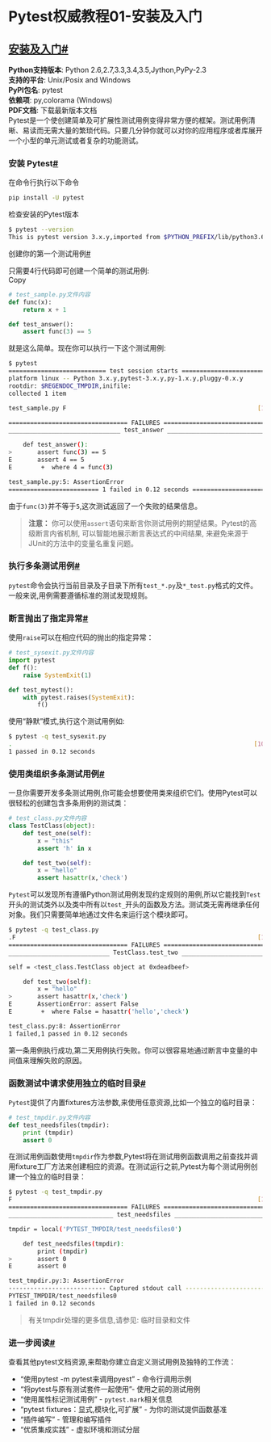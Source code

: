 # Pytest权威教程01-安装及入门

## [安装及入门#](https://www.cnblogs.com/superhin/p/11455335.html#3947074107)
**Python支持版本**: Python 2.6,2.7,3.3,3.4,3.5,Jython,PyPy-2.3  
**支持的平台**: Unix/Posix and Windows  
**PyPI包名**: pytest  
**依赖项**: py,colorama (Windows)  
**PDF文档**: 下载最新版本文档  
Pytest是一个使创建简单及可扩展性测试用例变得非常方便的框架。测试用例清晰、易读而无需大量的繁琐代码。只要几分钟你就可以对你的应用程序或者库展开一个小型的单元测试或者复杂的功能测试。
### 安装 Pytest[#](https://www.cnblogs.com/superhin/p/11455335.html#1327268672)
在命令行执行以下命令
```bash
pip install -U pytest
```
检查安装的Pytest版本
```bash
$ pytest --version
This is pytest version 3.x.y,imported from $PYTHON_PREFIX/lib/python3.6/site-packages/pytest.py
```
创建你的第一个测试用例[#](https://www.cnblogs.com/superhin/p/11455335.html#2288625512)

只需要4行代码即可创建一个简单的测试用例:  
Copy
```python
# test_sample.py文件内容
def func(x):
    return x + 1

def test_answer():
    assert func(3) == 5
```
就是这么简单。现在你可以执行一下这个测试用例:  

```bash
$ pytest
=========================== test session starts ============================
platform linux -- Python 3.x.y,pytest-3.x.y,py-1.x.y,pluggy-0.x.y
rootdir: $REGENDOC_TMPDIR,inifile:
collected 1 item

test_sample.py F                                                     [100%]

================================= FAILURES =================================
_______________________________ test_answer ________________________________

    def test_answer():
>       assert func(3) == 5
E       assert 4 == 5
E        +  where 4 = func(3)

test_sample.py:5: AssertionError
========================= 1 failed in 0.12 seconds =========================
```
由于`func(3)`并不等于`5`,这次测试返回了一个失败的结果信息。
> **注意：**
> 你可以使用`assert`语句来断言你测试用例的期望结果。Pytest的高级断言内省机制, 可以智能地展示断言表达式的中间结果, 来避免来源于JUnit的方法中的变量名重复问题。

### 执行多条测试用例[#](https://www.cnblogs.com/superhin/p/11455335.html#3747730090)
`pytest`命令会执行当前目录及子目录下所有`test_*.py`及`*_test.py`格式的文件。一般来说,用例需要遵循标准的测试发现规则。
### 断言抛出了指定异常[#](https://www.cnblogs.com/superhin/p/11455335.html#1338174723)
使用`raise`可以在相应代码的抛出的指定异常：
```python
# test_sysexit.py文件内容
import pytest
def f():
    raise SystemExit(1)

def test_mytest():
    with pytest.raises(SystemExit):
        f()
```
使用“静默”模式,执行这个测试用例如:
```bash
$ pytest -q test_sysexit.py
.                                                                   [100%]
1 passed in 0.12 seconds
```
### 使用类组织多条测试用例[#](https://www.cnblogs.com/superhin/p/11455335.html#565019293)
一旦你需要开发多条测试用例,你可能会想要使用类来组织它们。使用Pytest可以很轻松的创建包含多条用例的测试类：
```python
# test_class.py文件内容
class TestClass(object):
    def test_one(self):
        x = "this"
        assert 'h' in x

    def test_two(self):
        x = "hello"
        assert hasattr(x,'check')

```
`Pytest`可以发现所有遵循Python测试用例发现约定规则的用例,所以它能找到`Test`开头的测试类外以及类中所有以`test_`开头的函数及方法。测试类无需再继承任何对象。我们只需要简单地通过文件名来运行这个模块即可。
```bash
$ pytest -q test_class.py
.F                                                                   [100%]
================================= FAILURES =================================
____________________________ TestClass.test_two ____________________________

self = <test_class.TestClass object at 0xdeadbeef>

    def test_two(self):
        x = "hello"
>       assert hasattr(x,'check')
E       AssertionError: assert False
E        +  where False = hasattr('hello','check')

test_class.py:8: AssertionError
1 failed,1 passed in 0.12 seconds
```
第一条用例执行成功,第二天用例执行失败。你可以很容易地通过断言中变量的中间值来理解失败的原因。
### 函数测试中请求使用独立的临时目录[#](https://www.cnblogs.com/superhin/p/11455335.html#2580749679)
`Pytest`提供了内置fixtures方法参数,来使用任意资源,比如一个独立的临时目录：
```python
# test_tmpdir.py文件内容
def test_needsfiles(tmpdir):
    print (tmpdir)
    assert 0
```
在测试用例函数使用`tmpdir`作为参数,Pytest将在测试用例函数调用之前查找并调用fixture工厂方法来创建相应的资源。在测试运行之前,Pytest为每个测试用例创建一个独立的临时目录：
```bash
$ pytest -q test_tmpdir.py
F                                                                    [100%]
================================= FAILURES =================================
_____________________________ test_needsfiles ______________________________

tmpdir = local('PYTEST_TMPDIR/test_needsfiles0')

    def test_needsfiles(tmpdir):
        print (tmpdir)
>       assert 0
E       assert 0

test_tmpdir.py:3: AssertionError
--------------------------- Captured stdout call ---------------------------
PYTEST_TMPDIR/test_needsfiles0
1 failed in 0.12 seconds
```
> 有关tmpdir处理的更多信息,请参见: 临时目录和文件

### 进一步阅读[#](https://www.cnblogs.com/superhin/p/11455335.html#298985699)
查看其他pytest文档资源,来帮助你建立自定义测试用例及独特的工作流：

- “使用pytest -m pytest来调用pyest” - 命令行调用示例
- “将pytest与原有测试套件一起使用”- 使用之前的测试用例
- “使用属性标记测试用例” - `pytest.mark`相关信息
- “pytest fixtures：显式,模块化,可扩展” - 为你的测试提供函数基准
- “插件编写” - 管理和编写插件
- “优质集成实践” - 虚拟环境和测试分层
